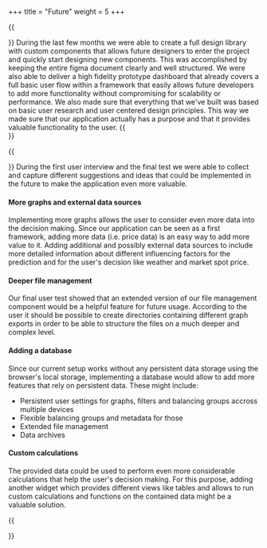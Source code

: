 +++
title = "Future"
weight = 5
+++

{{<section title="Where we're at?">}}
During the last few months we were able to create a full design library with custom components that allows future designers to enter the project and quickly start designing new components.
This was accomplished by keeping the entire figma document clearly and well structured. We were also able to deliver a high fidelity prototype dashboard that already covers a full basic user flow within a framework that easily allows future developers to add more functionality without compromising for scalability or performance.
We also made sure that everything that we've built was based on basic user research and user centered design principles. This way we made sure that our application actually has a purpose and that it provides valuable functionality to the user.
{{</section>}}

{{<section title="What's next?">}}
During the first user interview and the final test we were able to collect and capture different suggestions and ideas that could be implemented in the future to make the application even more valuable.

#### More graphs and external data sources
Implementing more graphs allows the user to consider even more data into the decision making. Since our application can be seen as a first framework, adding more data (i.e. price data) is an easy way to add more value to it.
Adding additional and possibly external data sources to include more detailed information about different influencing factors for the prediction and for the user's decision like weather and market spot price.

#### Deeper file management
Our final user test showed that an extended version of our file management component would be a helpful feature for future usage. According to the user it should be possible to create directories containing different graph exports in order to be able to structure the files on a much deeper and complex level.

#### Adding a database
Since our current setup works without any persistent data storage using the browser's local storage, implementing a database would allow to add more features that rely on persistent data. These might include:
- Persistent user settings for graphs, filters and balancing groups accross multiple devices
- Flexible balancing groups and metadata for those
- Extended file management
- Data archives

#### Custom calculations
The provided data could be used to perform even more considerable calculations that help the user's decision making. For this purpose, adding another widget which provides different views like tables and allows to run custom calculations and functions on the contained data might be a valuable solution.

{{</section>}}